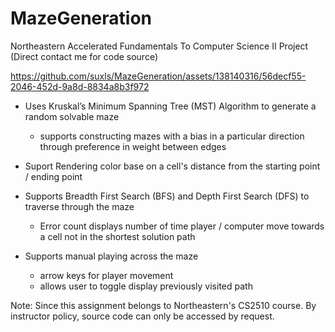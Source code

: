 # MazeGeneration
Northeastern Accelerated Fundamentals To Computer Science II Project
(Direct contact me for code source) 

https://github.com/suxls/MazeGeneration/assets/138140316/56decf55-2046-452d-9a8d-8834a8b3f972

- Uses Kruskal’s Minimum Spanning Tree (MST) Algorithm to generate a random solvable maze
  - supports constructing mazes with a bias in a particular direction through preference in weight between edges
    
- Suport Rendering color base on a cell's distance from the starting point / ending point
  
- Supports Breadth First Search (BFS) and Depth First Search (DFS) to traverse through the maze
  - Error count displays number of time player / computer move towards a cell not in the shortest solution path 
  
- Supports manual playing across the maze
  - arrow keys for player movement
  - allows user to toggle display previously visited path

Note: 
Since this assignment belongs to Northeastern's CS2510 course. By instructor policy, source code can only be accessed by request.
